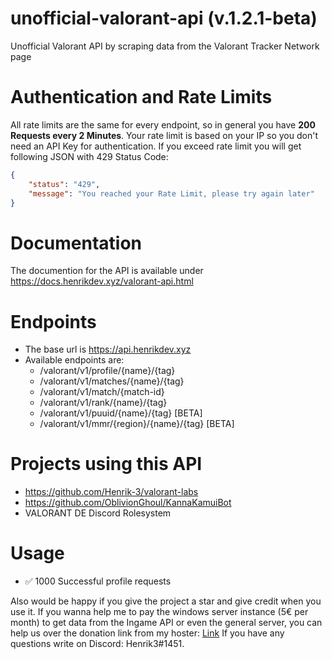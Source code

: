 # unofficial-valorant-api (v.1.2.1-beta)
Unofficial Valorant API by scraping data from the Valorant Tracker Network page

# Authentication and Rate Limits
All rate limits are the same for every endpoint, so in general you have **200 Requests every 2 Minutes**. Your rate limit is based on your IP so you don't need an API Key for authentication.
If you exceed rate limit you will get following JSON with 429 Status Code:
```json
{
    "status": "429",
    "message": "You reached your Rate Limit, please try again later"
}
```
# Documentation
The documention for the API is available under https://docs.henrikdev.xyz/valorant-api.html

# Endpoints
- The base url is https://api.henrikdev.xyz
- Available endpoints are:
  - /valorant/v1/profile/{name}/{tag}
  - /valorant/v1/matches/{name}/{tag}
  - /valorant/v1/match/{match-id}
  - /valorant/v1/rank/{name}/{tag}
  - /valorant/v1/puuid/{name}/{tag} [BETA]
  - /valorant/v1/mmr/{region}/{name}/{tag} [BETA]
  
# Projects using this API
- https://github.com/Henrik-3/valorant-labs
- https://github.com/OblivionGhoul/KannaKamuiBot
- VALORANT DE Discord Rolesystem

# Usage
- ✅ 1000 Successful profile requests

Also would be happy if you give the project a star and give credit when you use it. If you wanna help me to pay the windows server instance (5€ per month) to get data from the Ingame API or even the general server, you can help us over the donation link from my hoster: [Link](https://spenden.pp-h.eu/7cca1276-84ee-446f-9b07-47c668eaddfe)
If you have any questions write on Discord: Henrik3#1451. 
